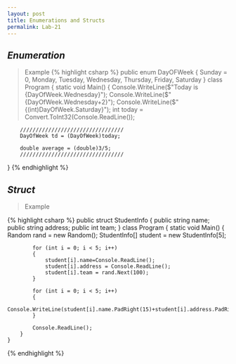 ```yaml
---
layout: post
title: Enumerations and Structs
permalink: Lab-21
---
```


## ***Enumeration***

>Example
{% highlight csharp %}
public enum DayOFWeek
{
    Sunday = 0,
    Monday,
    Tuesday,
    Wednesday,
    Thursday,
    Friday,
    Saturday
} 
class Program
{
    static void Main()
    {
        Console.WriteLine($"Today is {DayOfWeek.Wednesday}");
        Console.WriteLine($"{DayOfWeek.Wednesday+2}");
        Console.WriteLine($"{(int)DayOfWeek.Saturday}");
        int today = Convert.ToInt32(Console.ReadLine());
        
        /////////////////////////////////
        DayOfWeek td = (DayOfWeek)today;

        double average = (double)3/5;
        /////////////////////////////////
}
{% endhighlight %}

## ***Struct***

>Example  

{% highlight csharp %}
public struct StudentInfo
    {
        public string name;
        public string address;
        public int team;
    }
    class Program
    {
        static void Main()
        {
            Random rand = new Random();
            StudentInfo[] student = new StudentInfo[5];

            for (int i = 0; i < 5; i++)
            {
                student[i].name=Console.ReadLine();
                student[i].address = Console.ReadLine();
                student[i].team = rand.Next(100);
            }

            for (int i = 0; i < 5; i++)
            {
                Console.WriteLine(student[i].name.PadRight(15)+student[i].address.PadRight(15)+student[i].team.ToString().PadLeft(5));
            }

            Console.ReadLine();
        }
    }
{% endhighlight %}